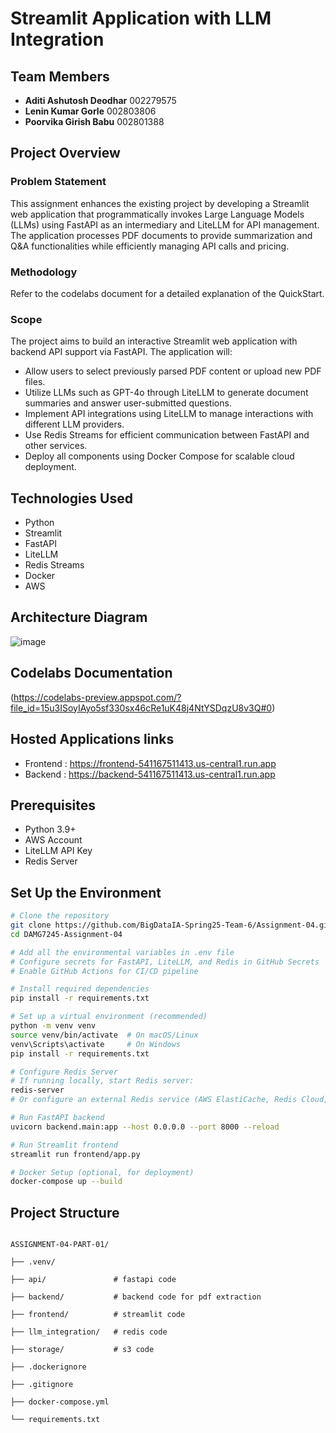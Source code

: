# Streamlit Application with LLM Integration

## Team Members
- **Aditi Ashutosh Deodhar**  002279575  
- **Lenin Kumar Gorle**       002803806  
- **Poorvika Girish Babu**    002801388  

## Project Overview
### Problem Statement
This assignment enhances the existing project by developing a Streamlit web application that programmatically invokes Large Language Models (LLMs) using FastAPI as an intermediary and LiteLLM for API management. The application processes PDF documents to provide summarization and Q&A functionalities while efficiently managing API calls and pricing.

### Methodology
Refer to the codelabs document for a detailed explanation of the QuickStart.

### Scope
The project aims to build an interactive Streamlit web application with backend API support via FastAPI. The application will:
- Allow users to select previously parsed PDF content or upload new PDF files.
- Utilize LLMs such as GPT-4o through LiteLLM to generate document summaries and answer user-submitted questions.
- Implement API integrations using LiteLLM to manage interactions with different LLM providers.
- Use Redis Streams for efficient communication between FastAPI and other services.
- Deploy all components using Docker Compose for scalable cloud deployment.

## Technologies Used
- Python  
- Streamlit  
- FastAPI  
- LiteLLM  
- Redis Streams  
- Docker  
- AWS  

## Architecture Diagram
![image](https://github.com/user-attachments/assets/e741cbdb-a217-4bfc-ab2e-9b8d22fd9df5)


## Codelabs Documentation
(https://codelabs-preview.appspot.com/?file_id=15u3ISoyIAyo5sf330sx46cRe1uK48j4NtYSDqzU8v3Q#0)

## Hosted Applications links 
- Frontend : https://frontend-541167511413.us-central1.run.app
- Backend : https://backend-541167511413.us-central1.run.app

## Prerequisites
- Python 3.9+  
- AWS Account  
- LiteLLM API Key  
- Redis Server  

## Set Up the Environment
```sh
# Clone the repository
git clone https://github.com/BigDataIA-Spring25-Team-6/Assignment-04.git
cd DAMG7245-Assignment-04

# Add all the environmental variables in .env file
# Configure secrets for FastAPI, LiteLLM, and Redis in GitHub Secrets
# Enable GitHub Actions for CI/CD pipeline

# Install required dependencies
pip install -r requirements.txt

# Set up a virtual environment (recommended)
python -m venv venv
source venv/bin/activate  # On macOS/Linux
venv\Scripts\activate     # On Windows
pip install -r requirements.txt

# Configure Redis Server
# If running locally, start Redis server:
redis-server
# Or configure an external Redis service (AWS ElastiCache, Redis Cloud, etc.)

# Run FastAPI backend
uvicorn backend.main:app --host 0.0.0.0 --port 8000 --reload

# Run Streamlit frontend
streamlit run frontend/app.py

# Docker Setup (optional, for deployment)
docker-compose up --build
```

## Project Structure

```

ASSIGNMENT-04-PART-01/

├── .venv/

├── api/               # fastapi code

├── backend/           # backend code for pdf extraction

├── frontend/          # streamlit code

├── llm_integration/   # redis code 

├── storage/           # s3 code

├── .dockerignore

├── .gitignore

├── docker-compose.yml

└── requirements.txt

```
 





